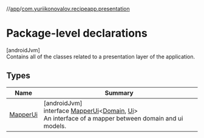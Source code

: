 //[app](../../index.md)/[com.yuriikonovalov.recipeapp.presentation](index.md)

# Package-level declarations

[androidJvm]\
Contains all of the classes related to a presentation layer of the application.

## Types

| Name | Summary |
|---|---|
| [MapperUi](-mapper-ui/index.md) | [androidJvm]<br>interface [MapperUi](-mapper-ui/index.md)&lt;[Domain](-mapper-ui/index.md), [Ui](-mapper-ui/index.md)&gt;<br>An interface of a mapper between domain and ui models. |
